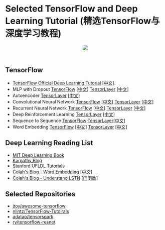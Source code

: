 # Selected TensorFlow and Deep Learning Tutorial (精选TensorFlow与深度学习教程)

<div align="center">
  <div class="TensorFlow">
    <img src="https://www.tensorflow.org/images/tf_logo_transp.png" style=": left; margin-left: 5px; margin-bottom: 5px;"><br><br>
  </div>
</div>

## TensorFlow

 - [TensorFlow Official Deep Learning Tutorial](https://www.tensorflow.org/versions/master/tutorials/index.html) [[中文]](http://wiki.jikexueyuan.com/project/tensorflow-zh/).
 - MLP with Dropout [TensorFlow](https://www.tensorflow.org/versions/master/tutorials/mnist/beginners/index.html) [[中文]](http://wiki.jikexueyuan.com/project/tensorflow-zh/tutorials/mnist_beginners.html)  [TensorLayer](http://tensorlayer.readthedocs.io/en/latest/user/tutorial.html#tensorlayer-is-simple) [[中文]](http://tensorlayercn.readthedocs.io/zh/latest/user/tutorial.html#tensorlayer)
 - Autoencoder [TensorLayer](http://tensorlayercn.readthedocs.io/zh/latest/user/tutorial.html#tensorlayer) [[中文]](http://tensorlayercn.readthedocs.io/zh/latest/user/tutorial.html#denoising-autoencoder)
 - Convolutional Neural Network [TensorFlow](https://www.tensorflow.org/versions/master/tutorials/mnist/pros/index.html) [[中文]](http://wiki.jikexueyuan.com/project/tensorflow-zh/tutorials/mnist_pros.html)  [TensorLayer](http://tensorlayer.readthedocs.io/en/latest/user/tutorial.html#convolutional-neural-network-cnn) [[中文]](http://tensorlayercn.readthedocs.io/zh/latest/user/tutorial.html#convolutional-neural-network)
 - Recurrent Neural Network [TensorFlow](https://www.tensorflow.org/versions/master/tutorials/recurrent/index.html#recurrent-neural-networks) [[中文]](http://wiki.jikexueyuan.com/project/tensorflow-zh/tutorials/recurrent.html)  [TensorLayer](http://tensorlayer.readthedocs.io/en/latest/user/tutorial.html#understand-lstm) [[中文]](http://tensorlayercn.readthedocs.io/zh/latest/user/tutorial.html#lstm)
 - Deep Reinforcement Learning [TensorLayer](http://tensorlayer.readthedocs.io/en/latest/user/tutorial.html#understand-reinforcement-learning) [[中文]](http://tensorlayercn.readthedocs.io/zh/latest/user/tutorial.html#id13)
 - Sequence to Sequence [TensorFlow](https://www.tensorflow.org/versions/master/tutorials/seq2seq/index.html#sequence-to-sequence-models)  [TensorLayer](http://tensorlayer.readthedocs.io/en/latest/user/tutorial.html#understand-translation)[[中文]](http://tensorlayercn.readthedocs.io/zh/latest/user/tutorial.html#id30)
 - Word Embedding [TensorFlow](https://www.tensorflow.org/versions/master/tutorials/word2vec/index.html#vector-representations-of-words) [[中文]](http://wiki.jikexueyuan.com/project/tensorflow-zh/tutorials/word2vec.html)  [TensorLayer](http://tensorlayer.readthedocs.io/en/latest/user/tutorial.html#understand-word-embedding) [[中文]](http://tensorlayercn.readthedocs.io/zh/latest/user/tutorial.html#word-embedding)
 
## Deep Learning Reading List

 - [MIT Deep Learning Book](http://www.deeplearningbook.org)
 - [Karpathy Blog](http://karpathy.github.io)
 - [Stanford UFLDL Tutorials](http://deeplearning.stanford.edu/tutorial/)
 - [Colah's Blog - Word Embedding](http://colah.github.io/posts/2014-07-NLP-RNNs-Representations/) [[中文]](http://dataunion.org/9331.html)
 - [Colah's Blog - Understand LSTN](http://colah.github.io/posts/2015-08-Understanding-LSTMs/) [[门函数]](http://mp.weixin.qq.com/s?__biz=MzI3NDExNDY3Nw==&mid=2649764821&idx=1&sn=dd325565b40fcbad6e90a9398414dede&scene=2&srcid=0505U2iFJ7tfXgB8yPfNkwrA&from=timeline&isappinstalled=0#wechat_redirect)
 
## Selected Repositories
 - [jtoy/awesome-tensorflow](https://github.com/jtoy/awesome-tensorflow)
 - [nlintz/TensorFlow-Tutoirals](https://github.com/nlintz/TensorFlow-Tutorials)
 - [adatao/tensorspark](https://github.com/adatao/tensorspark)
 - [ry/tensorflow-resnet](https://github.com/ry/tensorflow-resnet)
